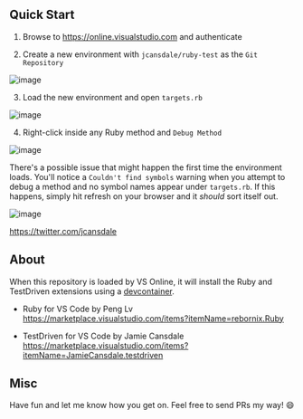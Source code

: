 ## Quick Start

1. Browse to https://online.visualstudio.com and authenticate

2. Create a new environment with `jcansdale/ruby-test` as the `Git Repository`

![image](https://user-images.githubusercontent.com/11719160/71179635-7bf7c500-2268-11ea-987c-d84474137186.png)

3. Load the new environment and open `targets.rb`

![image](https://user-images.githubusercontent.com/11719160/71179866-e9a3f100-2268-11ea-83cf-2436a3d32c57.png)

4. Right-click inside any Ruby method and `Debug Method`

![image](https://user-images.githubusercontent.com/11719160/71180059-51f2d280-2269-11ea-8025-898e91338dae.png)

There's a possible issue that might happen the first time the environment loads. You'll notice a `Couldn't find symbols` warning when you attempt to debug a method and no symbol names appear under `targets.rb`. If this happens, simply hit refresh on your browser and it _should_ sort itself out.

![image](https://user-images.githubusercontent.com/11719160/71179935-0fc99100-2269-11ea-990d-5f62fe8822d0.png)

https://twitter.com/jcansdale

## About

When this repository is loaded by VS Online, it will install the Ruby and TestDriven extensions using a [devcontainer](devcontainer/devcontainer.json).

- Ruby for VS Code by Peng Lv
https://marketplace.visualstudio.com/items?itemName=rebornix.Ruby

- TestDriven for VS Code by Jamie Cansdale
https://marketplace.visualstudio.com/items?itemName=JamieCansdale.testdriven

## Misc

Have fun and let me know how you get on. Feel free to send PRs my way! 😄
